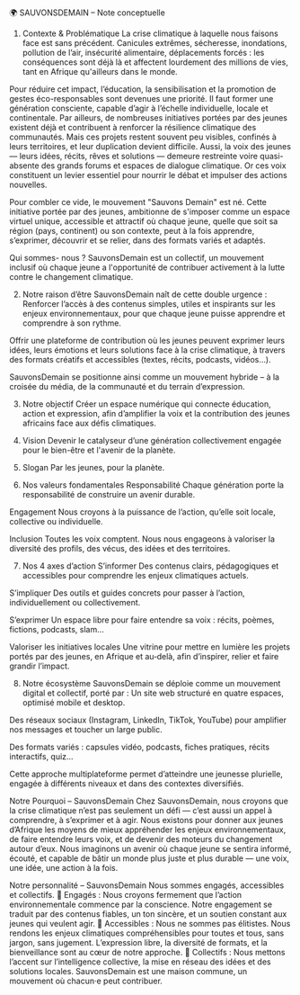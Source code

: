 🌍 SAUVONSDEMAIN – Note conceptuelle

1. Contexte & Problématique
La crise climatique à laquelle nous faisons face est sans précédent. Canicules extrêmes, sécheresse, inondations, pollution de l’air, insécurité alimentaire, déplacements forcés : les conséquences sont déjà là et affectent lourdement des millions de vies, tant en Afrique qu'ailleurs dans le monde.


Pour réduire cet impact, l’éducation, la sensibilisation et la promotion de gestes éco-responsables sont devenues une priorité. Il faut former une génération consciente, capable d’agir à l’échelle individuelle, locale et continentale.
Par ailleurs, de nombreuses initiatives portées par des jeunes existent déjà et contribuent à renforcer la résilience climatique des communautés. Mais ces projets restent souvent peu visibles, confinés à leurs territoires, et leur duplication devient difficile. Aussi, la voix des jeunes — leurs idées, récits, rêves et solutions — demeure restreinte voire quasi-absente des grands forums et espaces de dialogue climatique. Or ces voix constituent un levier essentiel pour nourrir le débat et impulser des actions nouvelles.


Pour combler ce vide, le mouvement "Sauvons Demain" est né. Cette initiative portée par des jeunes, ambitionne de s'imposer comme un espace virtuel unique, accessible et attractif où chaque jeune, quelle que soit sa région (pays, continent) ou son contexte, peut à la fois apprendre, s’exprimer, découvrir et se relier, dans des formats variés et adaptés.


Qui sommes- nous ?
SauvonsDemain est un collectif, un mouvement inclusif où chaque jeune a l'opportunité de contribuer activement à la lutte contre le changement climatique.

2. Notre raison d’être
SauvonsDemain naît de cette double urgence :
Renforcer l’accès à des contenus simples, utiles et inspirants sur les enjeux environnementaux, pour que chaque jeune puisse apprendre et comprendre à son rythme.


Offrir une plateforme de contribution où les jeunes peuvent exprimer leurs idées, leurs émotions et leurs solutions face à la crise climatique, à travers des formats créatifs et accessibles (textes, récits, podcasts, vidéos…).


SauvonsDemain se positionne ainsi comme un mouvement hybride – à la croisée du média, de la communauté et du terrain d’expression.

3. Notre objectif
Créer un espace numérique qui connecte éducation, action et expression, afin d’amplifier la voix et la contribution des jeunes africains face aux défis climatiques.

4. Vision
Devenir le catalyseur d’une génération collectivement engagée pour le bien-être et l'avenir de la planète. 
5. Slogan
Par les jeunes, pour la planète.

6. Nos valeurs fondamentales
Responsabilité
 Chaque génération porte la responsabilité de construire un avenir durable.


Engagement
 Nous croyons à la puissance de l’action, qu’elle soit locale, collective ou individuelle.


Inclusion 
 Toutes les voix comptent. Nous nous engageons à valoriser la diversité des profils, des vécus, des idées et des territoires.


7. Nos 4 axes d’action
S’informer
 Des contenus clairs, pédagogiques et accessibles pour comprendre les enjeux climatiques actuels.


S’impliquer
 Des outils et guides concrets pour passer à l’action, individuellement ou collectivement.


S’exprimer
 Un espace libre pour faire entendre sa voix : récits, poèmes, fictions, podcasts, slam…


Valoriser les initiatives locales
 Une vitrine pour mettre en lumière les projets portés par des jeunes, en Afrique et au‑delà, afin d’inspirer, relier et faire grandir l’impact.



8. Notre écosystème
SauvonsDemain se déploie comme un mouvement digital et collectif, porté par :
Un site web structuré en quatre espaces, optimisé mobile et desktop.


Des réseaux sociaux (Instagram, LinkedIn, TikTok, YouTube) pour amplifier nos messages et toucher un large public.


Des formats variés : capsules vidéo, podcasts, fiches pratiques, récits interactifs, quiz…


Cette approche multiplateforme permet d’atteindre une jeunesse plurielle, engagée à différents niveaux et dans des contextes diversifiés.

Notre Pourquoi – SauvonsDemain
Chez SauvonsDemain, nous croyons que la crise climatique n’est pas seulement un défi — c’est aussi un appel à comprendre, à s’exprimer et à agir.
Nous existons pour donner aux jeunes d’Afrique les moyens de mieux appréhender les enjeux environnementaux, de faire entendre leurs voix, et de devenir des moteurs du changement autour d’eux.
Nous imaginons un avenir où chaque jeune se sentira informé, écouté, et capable de bâtir un monde plus juste et plus durable — une voix, une idée, une action à la fois.

Notre personnalité – SauvonsDemain
Nous sommes engagés, accessibles et collectifs.
🔹 Engagés :
 Nous croyons fermement que l’action environnementale commence par la conscience. Notre engagement se traduit par des contenus fiables, un ton sincère, et un soutien constant aux jeunes qui veulent agir.
🔹 Accessibles :
 Nous ne sommes pas élitistes. Nous rendons les enjeux climatiques compréhensibles pour toutes et tous, sans jargon, sans jugement. L’expression libre, la diversité de formats, et la bienveillance sont au cœur de notre approche.
🔹 Collectifs :
 Nous mettons l’accent sur l’intelligence collective, la mise en réseau des idées et des solutions locales. SauvonsDemain est une maison commune, un mouvement où chacun·e peut contribuer.


